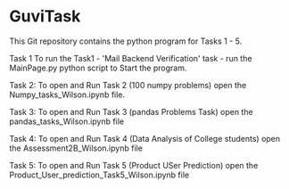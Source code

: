 # GuviTask
This Git repository contains the python program for Tasks 1 - 5.

Task 1
To run the Task1 - 'Mail Backend Verification' task - run the MainPage.py python script to Start the program.

Task 2:
To open and Run Task 2 (100 numpy problems) open the Numpy_tasks_Wilson.ipynb file.

Task 3:
To open and Run Task 3 (pandas Problems Task) open the pandas_tasks_Wilson.ipynb file

Task 4:
To open and Run Task 4 (Data Analysis of College students) open the Assessment2B_Wilson.ipynb file

Task 5:
To open and Run Task 5 (Product USer Prediction) open the Product_User_prediction_Task5_Wilson.ipynb file
